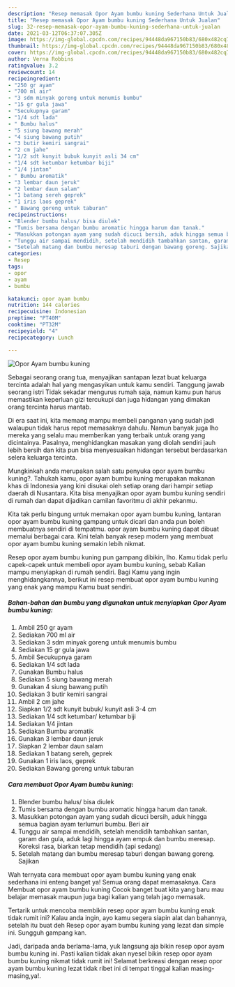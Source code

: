 ```yaml
---
description: "Resep memasak Opor Ayam bumbu kuning Sederhana Untuk Jualan"
title: "Resep memasak Opor Ayam bumbu kuning Sederhana Untuk Jualan"
slug: 32-resep-memasak-opor-ayam-bumbu-kuning-sederhana-untuk-jualan
date: 2021-03-12T06:37:07.305Z
image: https://img-global.cpcdn.com/recipes/94448da967150b83/680x482cq70/opor-ayam-bumbu-kuning-foto-resep-utama.jpg
thumbnail: https://img-global.cpcdn.com/recipes/94448da967150b83/680x482cq70/opor-ayam-bumbu-kuning-foto-resep-utama.jpg
cover: https://img-global.cpcdn.com/recipes/94448da967150b83/680x482cq70/opor-ayam-bumbu-kuning-foto-resep-utama.jpg
author: Verna Robbins
ratingvalue: 3.2
reviewcount: 14
recipeingredient:
- "250 gr ayam"
- "700 ml air"
- "3 sdm minyak goreng untuk menumis bumbu"
- "15 gr gula jawa"
- "Secukupnya garam"
- "1/4 sdt lada"
- " Bumbu halus"
- "5 siung bawang merah"
- "4 siung bawang putih"
- "3 butir kemiri sangrai"
- "2 cm jahe"
- "1/2 sdt kunyit bubuk kunyit asli 34 cm"
- "1/4 sdt ketumbar ketumbar biji"
- "1/4 jintan"
- " Bumbu aromatik"
- "3 lembar daun jeruk"
- "2 lembar daun salam"
- "1 batang sereh geprek"
- "1 iris laos geprek"
- " Bawang goreng untuk taburan"
recipeinstructions:
- "Blender bumbu halus/ bisa diulek"
- "Tumis bersama dengan bumbu aromatic hingga harum dan tanak."
- "Masukkan potongan ayam yang sudah dicuci bersih, aduk hingga semua bagian ayam terlumuri bumbu. Beri air"
- "Tunggu air sampai mendidih, setelah mendidih tambahkan santan, garam dan gula, aduk lagi hingga ayam empuk dan bumbu meresap. Koreksi rasa, biarkan tetap mendidih (api sedang)"
- "Setelah matang dan bumbu meresap taburi dengan bawang goreng. Sajikan"
categories:
- Resep
tags:
- opor
- ayam
- bumbu

katakunci: opor ayam bumbu 
nutrition: 144 calories
recipecuisine: Indonesian
preptime: "PT40M"
cooktime: "PT32M"
recipeyield: "4"
recipecategory: Lunch

---
```



![Opor Ayam bumbu kuning](https://img-global.cpcdn.com/recipes/94448da967150b83/680x482cq70/opor-ayam-bumbu-kuning-foto-resep-utama.jpg)

Sebagai seorang orang tua, menyajikan santapan lezat buat keluarga tercinta adalah hal yang mengasyikan untuk kamu sendiri. Tanggung jawab seorang istri Tidak sekadar mengurus rumah saja, namun kamu pun harus memastikan keperluan gizi tercukupi dan juga hidangan yang dimakan orang tercinta harus mantab.

Di era  saat ini, kita memang mampu membeli panganan yang sudah jadi walaupun tidak harus repot memasaknya dahulu. Namun banyak juga lho mereka yang selalu mau memberikan yang terbaik untuk orang yang dicintainya. Pasalnya, menghidangkan masakan yang diolah sendiri jauh lebih bersih dan kita pun bisa menyesuaikan hidangan tersebut berdasarkan selera keluarga tercinta. 



Mungkinkah anda merupakan salah satu penyuka opor ayam bumbu kuning?. Tahukah kamu, opor ayam bumbu kuning merupakan makanan khas di Indonesia yang kini disukai oleh setiap orang dari hampir setiap daerah di Nusantara. Kita bisa menyajikan opor ayam bumbu kuning sendiri di rumah dan dapat dijadikan camilan favoritmu di akhir pekanmu.

Kita tak perlu bingung untuk memakan opor ayam bumbu kuning, lantaran opor ayam bumbu kuning gampang untuk dicari dan anda pun boleh membuatnya sendiri di tempatmu. opor ayam bumbu kuning dapat dibuat memalui berbagai cara. Kini telah banyak resep modern yang membuat opor ayam bumbu kuning semakin lebih nikmat.

Resep opor ayam bumbu kuning pun gampang dibikin, lho. Kamu tidak perlu capek-capek untuk membeli opor ayam bumbu kuning, sebab Kalian mampu menyiapkan di rumah sendiri. Bagi Kamu yang ingin menghidangkannya, berikut ini resep membuat opor ayam bumbu kuning yang enak yang mampu Kamu buat sendiri.

<!--inarticleads1-->

##### Bahan-bahan dan bumbu yang digunakan untuk menyiapkan Opor Ayam bumbu kuning:

1. Ambil 250 gr ayam
1. Sediakan 700 ml air
1. Sediakan 3 sdm minyak goreng untuk menumis bumbu
1. Sediakan 15 gr gula jawa
1. Ambil Secukupnya garam
1. Sediakan 1/4 sdt lada
1. Gunakan  Bumbu halus
1. Sediakan 5 siung bawang merah
1. Gunakan 4 siung bawang putih
1. Sediakan 3 butir kemiri sangrai
1. Ambil 2 cm jahe
1. Siapkan 1/2 sdt kunyit bubuk/ kunyit asli 3-4 cm
1. Sediakan 1/4 sdt ketumbar/ ketumbar biji
1. Sediakan 1/4 jintan
1. Sediakan  Bumbu aromatik
1. Gunakan 3 lembar daun jeruk
1. Siapkan 2 lembar daun salam
1. Sediakan 1 batang sereh, geprek
1. Gunakan 1 iris laos, geprek
1. Sediakan  Bawang goreng untuk taburan




<!--inarticleads2-->

##### Cara membuat Opor Ayam bumbu kuning:

1. Blender bumbu halus/ bisa diulek
1. Tumis bersama dengan bumbu aromatic hingga harum dan tanak.
1. Masukkan potongan ayam yang sudah dicuci bersih, aduk hingga semua bagian ayam terlumuri bumbu. Beri air
1. Tunggu air sampai mendidih, setelah mendidih tambahkan santan, garam dan gula, aduk lagi hingga ayam empuk dan bumbu meresap. Koreksi rasa, biarkan tetap mendidih (api sedang)
1. Setelah matang dan bumbu meresap taburi dengan bawang goreng. Sajikan




Wah ternyata cara membuat opor ayam bumbu kuning yang enak sederhana ini enteng banget ya! Semua orang dapat memasaknya. Cara Membuat opor ayam bumbu kuning Cocok banget buat kita yang baru mau belajar memasak maupun juga bagi kalian yang telah jago memasak.

Tertarik untuk mencoba membikin resep opor ayam bumbu kuning enak tidak rumit ini? Kalau anda ingin, ayo kamu segera siapin alat dan bahannya, setelah itu buat deh Resep opor ayam bumbu kuning yang lezat dan simple ini. Sungguh gampang kan. 

Jadi, daripada anda berlama-lama, yuk langsung aja bikin resep opor ayam bumbu kuning ini. Pasti kalian tiidak akan nyesel bikin resep opor ayam bumbu kuning nikmat tidak rumit ini! Selamat berkreasi dengan resep opor ayam bumbu kuning lezat tidak ribet ini di tempat tinggal kalian masing-masing,ya!.

